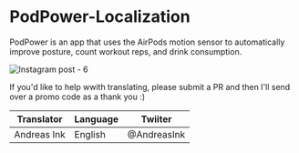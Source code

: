 # PodPower-Localization
PodPower is an app that uses the AirPods motion sensor to automatically improve posture, count workout reps, and drink consumption.

![Instagram post - 6](https://user-images.githubusercontent.com/67549402/157517700-3cf8ddef-52f2-488b-8f66-e757502879cc.png)

If you'd like to help wwith translating, please submit a PR and then I'll send over a promo code as a thank you :)

| Translator    | Language      | Twiiter
| ------------- | ------------- |--------------|
| Andreas Ink   | English       |@AndreasInk
